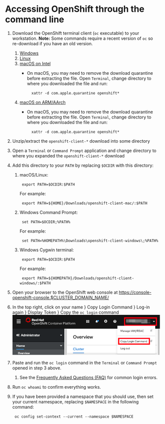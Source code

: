 # Accessing OpenShift through the command line

1. Download the OpenShift terminal client (`oc` executable) to your workstation. **Note:** Some commands require a recent version of `oc` so re-download if you have an old version.
    1. [Windows](https://mirror.openshift.com/pub/openshift-v4/x86_64/clients/ocp/stable/openshift-client-windows.zip)
    1. [Linux](https://mirror.openshift.com/pub/openshift-v4/x86_64/clients/ocp/stable/openshift-client-linux.tar.gz)
    1. [macOS on Intel](https://mirror.openshift.com/pub/openshift-v4/x86_64/clients/ocp/stable/openshift-client-mac.tar.gz)
        * On macOS, you may need to remove the download quarantine before extracting the file. Open `Terminal`, change directory to where you downloaded the file and run:

                xattr -d com.apple.quarantine openshift*

    1. [macOS on ARM/AArch](https://mirror.openshift.com/pub/openshift-v4/x86_64/clients/ocp/stable/openshift-client-mac-arm64.tar.gz)
        * On macOS, you may need to remove the download quarantine before extracting the file. Open `Terminal`, change directory to where you downloaded the file and run:
 
                xattr -d com.apple.quarantine openshift*
 

1. Unzip/extract the `openshift-client-*` download into some directory
1. Open a `Terminal` or `Command Prompt` application and change directory to where you expanded the `openshift-client-*` download
1. Add this directory to your `PATH` by replacing `$OCDIR` with this directory:
    1. macOS/Linux:

            export PATH=$OCDIR:$PATH
        For example:

            export PATH=${HOME}/Downloads/openshift-client-mac/:$PATH

    1. Windows Command Prompt:

            set PATH=$OCDIR;%PATH%
        For example:

            set PATH=%HOMEPATH%\Downloads\openshift-client-windows\;%PATH%

    1. Windows Cygwin terminal:

            export PATH=$OCDIR:$PATH
        For example:

            export PATH=${HOMEPATH}/Downloads/openshift-client-windows/:$PATH

1. Open your browser to the OpenShift web console at <https://console-openshift-console.$CLUSTER_DOMAIN_NAME/>
1. In the top right, click on your name } Copy Login Command } Log-in again } Display Token } Copy the `oc login` command  
   ![](images/ocptoken.png)
1. Paste and run the `oc login` command in the `Terminal` or `Command Prompt` opened in step 3 above.
    1. See the [Frequently Asked Questions (FAQ)](faq.md) for common login errors.
1. Run `oc whoami` to confirm everything works.
1. If you have been provided a namespace that you should use, then set your current namespace, replacing `$NAMESPACE` in the following command:

        oc config set-context --current --namespace $NAMESPACE
